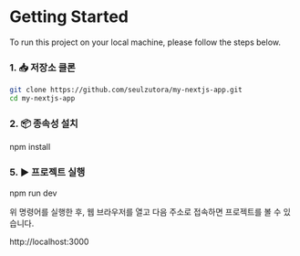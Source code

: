 # Getting Started

To run this project on your local machine, please follow the steps below.

### 1. 📥 저장소 클론

```bash
git clone https://github.com/seulzutora/my-nextjs-app.git
cd my-nextjs-app
```

### 2. 📦 종속성 설치
npm install

### 5. ▶️ 프로젝트 실행
npm run dev

위 명령어를 실행한 후, 웹 브라우저를 열고 다음 주소로 접속하면 프로젝트를 볼 수 있습니다.

http://localhost:3000
